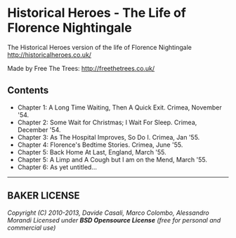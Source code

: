 Historical Heroes - The Life of Florence Nightingale
=============

The Historical Heroes version of the life of Florence Nightingale http://historicalheroes.co.uk/

Made by Free The Trees: http://freethetrees.co.uk/

Contents
-------------

   * Chapter 1: A Long Time Waiting, Then A Quick Exit. Crimea, November '54.
   * Chapter 2: Some Wait for Christmas; I Wait For Sleep. Crimea, December '54.
   * Chapter 3: As The Hospital Improves, So Do I. Crimea, Jan '55.
   * Chapter 4: Florence's Bedtime Stories. Crimea, June '55.
   * Chapter 5: Back Home At Last, England, March '55.
   * Chapter 5: A Limp and A Cough but I am on the Mend, March '55.
   * Chapter 6: As yet untitled...


-------

BAKER LICENSE
-------

  _Copyright (C) 2010-2013, Davide Casali, Marco Colombo, Alessandro Morandi_
  _Licensed under **BSD Opensource License** (free for personal and commercial use)_


